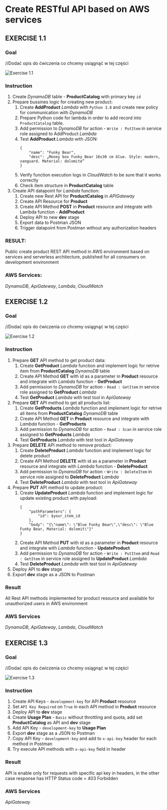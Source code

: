 # Create RESTful API based on AWS services

## EXERCISE 1.1

### Goal
//Dodać opis do ćwiczenia co chcemy osiągnąć w tej części

![Exercise 1.1](imgs/AWS_1-1_1_1.png "Exercise 1.1")

### Instruction

1. Create *DynamoDB* table - **ProductCatalog** with primary key `id`
2. Prepare bussines logic for creating new product:
    1. Create **AddProduct** *Lambda* with `Python 3.8` and create new policy for communication with *DynamoDB*
    2. Prepare Python code for lambda in order to add record into `ProductCatalog` table.
    3. Add permission to *DynamoDB* for action - `Write : PutItem` in service role assigned to AddProduct *Lambda*
    4. Test **AddProduct** *Lambda* with JSON:
        ```
        {
            "name": "Funky Bear",
            "desc": „Money box Funky Bear 16x30 cm blue. Style: modern, vanguard. Material: dolomite”
        }
        ```
    5. Verify function execution logs in *CloudWatch* to be sure that it works correctly
    6. Check item structure in **ProductCatalog** table
3. Create API datapoint for *Lambda* function:
    1. Create new Rest API for **ProductCatalog** in *APIGateway*
    2. Create API Resource for **Product**
    3. Create API Method **POST** in **Product** resource and integrate with Lambda function - **AddProduct**
    4. Deploy API to new **dev** stage
    5. Export data to Postman JSON
    5. Trigger datapoint from Postman without any authorization headers

### RESULT: 
Public create product REST API method in AWS environment based on services and serverless architecture, published for all consumers on development environment

### AWS Services: 
*DynamoDB*, *ApiGateway*, *Lambda*, *CloudWatch*


## EXERCISE 1.2

### Goal
//Dodać opis do ćwiczenia co chcemy osiągnąć w tej części

![Exercise 1.2](imgs/AWS_1-1_1_2.png "Exercise 1.2")

### Instruction

1. Prepare **GET** API method to get product data:
    1. Create **GetProduct** *Lambda* function and implement logic for retrive item from **ProductCatalog** *DynamoDB* table
    2. Create API Method **GET** with id as a parameter in **Product** resource and integrate with *Lambda* function - **GetProduct**
    3. Add permission to *DynamoDB* for action - `Read : GetItem` in service role assigned to **GetProduct** *Lambda*
    4. Test **GetProduct** *Lambda* with test tool in *ApiGateway*
2. Prepare **GET** API method to get all products list:
    1. Create **GetProducts** *Lambda* function and implement logic for retrive all items from **ProductCatalog** *DynamoDB* table
    2. Create API Method **GET** in **Product** resource and integrate with *Lambda* function - **GetProducts**
    3. Add permission to *DynamoDB* for action - `Read : Scan` in service role assigned to **GetProducts** *Lambda*
    4. Test **GetProducts** *Lambda* with test tool in *ApiGateway*
3. Prepare **DELETE** API method to remove product:
    1. Create **DeleteProduct** *Lambda* function and implement logic for delete product
    8. Create API Method **DELETE** with id as a parameter in **Product** resource and integrate with *Lambda* function - **DeleteProduct**
    9. Add permission to *DynamoDB* for action - `Write : DeleteItem` in service role assigned to **DeleteProduct** *Lambda*
    4. Test **DeleteProduct** *Lambda* with test tool in *ApiGateway*
4. Prepare **PUT** API method to update product:
    1. Create **UpdateProduct** *Lambda* function and implement logic for update existing product with payload:
        ```
        {
            "pathParameters": {
                "id": $your_item_id
            },
            "body": "{\"name\": \"Blue Funky Bear\",\"desc\": \"Blue Funky Bear, Material: dolomit\"}"
        }
        ```
    2. Create API Method **PUT** with id as a parameter in **Product** resource and integrate with *Lambda* function - **UpdateProduct**
    3. Add permission to *DynamoDB* for action - `Write : PutItem` and `Read : GetItem` in service role assigned to **UpdateProduct** *Lambda*
    4. Test **DeleteProduct** *Lambda* with test tool in *ApiGateway*
5. Deploy API to **dev** stage
6. Export **dev** stage as a JSON to Postman

### Result
All Rest API methods implemented for product resource and available for unauthorized users in AWS environment

### AWS Services
*DynamoDB*, *ApiGateway*, *Lambda*, *CloudWatch*

## EXERCISE 1.3

### Goal
//Dodać opis do ćwiczenia co chcemy osiągnąć w tej części

![Exercise 1.3](imgs/AWS_1-1_1_3.png "Exercise 1.3")

### Instruction

1. Create API Keys - `development-key` for API **Product** resource
2. Set `API Key Required` on `True` in each API method in **Product** resource
3. Deploy API to **dev** stage
4. Create **Usage Plan** - `Basic` without throttling and quota, add set **ProductCatalog** as API and **dev** stage
5. Add API Key - `development-key` to **Usage Plan**
6. Export **dev** stage as a JSON to Postman
7. Copy API Key - `development-key` and add to `x-api-key` header for each method in Postman 
8. Try execute API methods with `x-api-key` field in header

### Result
API is enable only for requests with specific api key in headers, in the other case response has HTTP Status code = 403 Forbidden

### AWS Services
*ApiGateway*